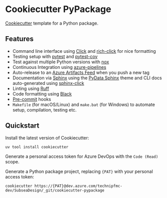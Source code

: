 # Cookiecutter PyPackage

[Cookiecutter](https://cookiecutter.readthedocs.io/en/stable/) template for a Python package.

## Features

- Command line interface using [Click](https://click.palletsprojects.com/en/8.1.x/) and [rich-click](https://github.com/ewels/rich-click) for nice formatting
- Testing setup with [pytest](https://docs.pytest.org/en/stable/) and [pytest-cov](https://github.com/pytest-dev/pytest-cov)
- Test against multiple Python versions with [nox](https://nox.thea.codes/en/stable/)
- Continuous Integration using [azure-pipelines](https://azure.microsoft.com/en-gb/services/devops/pipelines/)
- Auto-release to an [Azure Artifacts Feed](https://azure.microsoft.com/en-us/services/devops/artifacts/) when you push a new tag
- Documentation via [Sphinx](https://www.sphinx-doc.org/en/master/) using the [PyData Sphinx](https://pydata-sphinx-theme.readthedocs.io/en/stable/) theme and CLI docs auto-generated using [sphinx-click](https://github.com/click-contrib/sphinx-click)
- Linting using [Ruff](https://beta.ruff.rs/docs/)
- Code formatting using [Black](https://black.readthedocs.io/en/stable/)
- [Pre-commit](https://pre-commit.com) hooks
- `Makefile` (for macOS/Linux) and `make.bat` (for Windows) to automate setup, compilation, testing etc.

## Quickstart

Install the latest version of Cookiecutter:

```shell
uv tool install cookiecutter
```

Generate a personal access token for Azure DevOps with the `Code (Read)` scope.

Generate a Python package project, replacing `{PAT}` with your personal access token:

```shell
cookiecutter https://{PAT}@dev.azure.com/technipfmc-dev/SubseaDesign/_git/cookiecutter-pypackage
```
